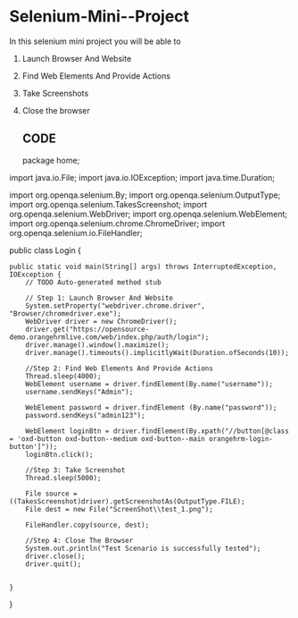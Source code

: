 # Selenium-Mini--Project
In this selenium mini project you will be able to 
1) Launch Browser And Website
2) Find Web Elements And Provide Actions
3) Take Screenshots
4) Close the browser

   CODE
   -----------------------------------------------------------
   package home;

import java.io.File;
import java.io.IOException;
import java.time.Duration;

import org.openqa.selenium.By;
import org.openqa.selenium.OutputType;
import org.openqa.selenium.TakesScreenshot;
import org.openqa.selenium.WebDriver;
import org.openqa.selenium.WebElement;
import org.openqa.selenium.chrome.ChromeDriver;
import org.openqa.selenium.io.FileHandler;

public class Login {

	public static void main(String[] args) throws InterruptedException, IOException {
		// TODO Auto-generated method stub
		
		// Step 1: Launch Browser And Website
		System.setProperty("webdriver.chrome.driver", "Browser/chromedriver.exe");
		WebDriver driver = new ChromeDriver();
		driver.get("https://opensource-demo.orangehrmlive.com/web/index.php/auth/login");
		driver.manage().window().maximize();
		driver.manage().timeouts().implicitlyWait(Duration.ofSeconds(10));
		
		//Step 2: Find Web Elements And Provide Actions
		Thread.sleep(4000);
		WebElement username = driver.findElement(By.name("username"));
		username.sendKeys("Admin");
		
		WebElement password = driver.findElement (By.name("password"));
		password.sendKeys("admin123");
		
		WebElement loginBtn = driver.findElement(By.xpath("//button[@class = 'oxd-button oxd-button--medium oxd-button--main orangehrm-login-button']"));
		loginBtn.click();
		
		//Step 3: Take Screenshot
		Thread.sleep(5000);
		
		File source = ((TakesScreenshot)driver).getScreenshotAs(OutputType.FILE);
		File dest = new File("ScreenShot\\test_1.png");
		
		FileHandler.copy(source, dest);
		
		//Step 4: Close The Browser
		System.out.println("Test Scenario is successfully tested");
		driver.close();
		driver.quit();
		
		
	}
	
}


